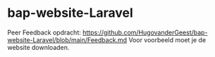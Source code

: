 # bap-website-Laravel

Peer Feedback opdracht: https://github.com/HugovanderGeest/bap-website-Laravel/blob/main/Feedback.md
Voor voorbeeld moet je de website downloaden. 
